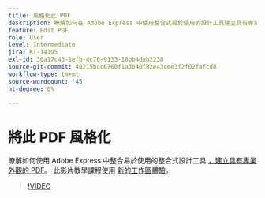 ```yaml
---
title: 風格化此 PDF
description: 瞭解如何在 Adobe Express 中使用整合式易於使用的設計工具建立具有專業外觀的 PDF
feature: Edit PDF
role: User
level: Intermediate
jira: KT-14195
exl-id: 30a17c43-1efb-4c76-9133-18bb4dab2238
source-git-commit: 40215bac6760f1a3640f82e43cee3f2f02fafcd8
workflow-type: tm+mt
source-wordcount: '45'
ht-degree: 0%

---
```


# 將此 PDF 風格化

瞭解如何使用 Adobe Express 中整合易於使用的整合式設計工具 [，建立具有專業外觀的 PDF](https://express.adobe.com)。 此影片教學課程使用 [新的工作區體驗](new-workspace.md)。

>[!VIDEO](https://video.tv.adobe.com/v/3425137?quality=12&learn=on&hidetitle=true)
